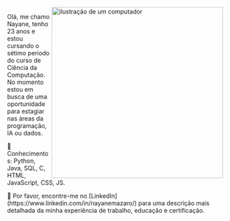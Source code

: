 <img src="https://raw.githubusercontent.com/MicaelliMedeiros/micaellimedeiros/master/image/computer-illustration.png" alt="ilustração de um computador" min-width="400px" max-width="400px" width="400px" align="right">

<p align="left"> 
  Olá, me chamo Nayane, tenho 23 anos e estou cursando o sétimo periodo do curso de Ciência da Computação.<br>
  No momento estou em busca de uma oportunidade para estagiar nas áreas da programação, IA ou dados.
</p>

<p align="left">
  🦄 Conhecimentos: Python, Java, SQL, C, HTML, JavaScript, CSS, JS.
</p>

<p align="left">
  💌 Por favor, encontre-me no [LinkedIn](https://www.linkedin.com/in/nayanemazaro/) para uma descrição mais detalhada da minha experiência de trabalho, educação e certificação.
</p>
